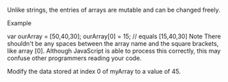 Unlike strings, the entries of arrays are mutable and can be changed freely.

Example

var ourArray = [50,40,30];
ourArray[0] = 15; // equals [15,40,30]
Note
There shouldn't be any spaces between the array name and the square brackets, like array [0]. Although JavaScript is able to process this correctly, this may confuse other programmers reading your code.


Modify the data stored at index 0 of myArray to a value of 45.
